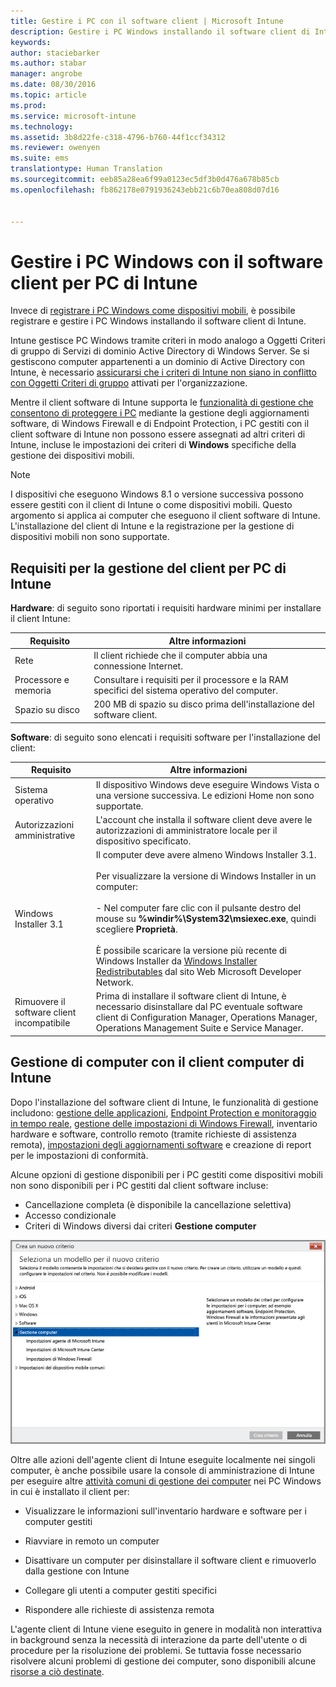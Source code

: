 ```yaml
---
title: Gestire i PC con il software client | Microsoft Intune
description: Gestire i PC Windows installando il software client di Intune.
keywords: 
author: staciebarker
ms.author: stabar
manager: angrobe
ms.date: 08/30/2016
ms.topic: article
ms.prod: 
ms.service: microsoft-intune
ms.technology: 
ms.assetid: 3b8d22fe-c318-4796-b760-44f1ccf34312
ms.reviewer: owenyen
ms.suite: ems
translationtype: Human Translation
ms.sourcegitcommit: eeb85a28ea6f99a0123ec5df3b0d476a678b85cb
ms.openlocfilehash: fb862178e0791936243ebb21c6b70ea808d07d16


---
```


# <a name="manage-windows-pcs-with-intune-pc-client-software"></a>Gestire i PC Windows con il software client per PC di Intune
Invece di [registrare i PC Windows come dispositivi mobili](set-up-windows-device-management-with-microsoft-intune.md), è possibile registrare e gestire i PC Windows installando il software client di Intune.

Intune gestisce PC Windows tramite criteri in modo analogo a Oggetti Criteri di gruppo di Servizi di dominio Active Directory di Windows Server. Se si gestiscono computer appartenenti a un dominio di Active Directory con Intune, è necessario [assicurarsi che i criteri di Intune non siano in conflitto con Oggetti Criteri di gruppo](resolve-gpo-and-microsoft-intune-policy-conflicts.md) attivati per l'organizzazione.

Mentre il client software di Intune supporta le [funzionalità di gestione che consentono di proteggere i PC](policies-to-protect-windows-pcs-in-microsoft-intune.md) mediante la gestione degli aggiornamenti software, di Windows Firewall e di Endpoint Protection, i PC gestiti con il client software di Intune non possono essere assegnati ad altri criteri di Intune, incluse le impostazioni dei criteri di **Windows** specifiche della gestione dei dispositivi mobili.

> [!NOTE]
> I dispositivi che eseguono Windows 8.1 o versione successiva possono essere gestiti con il client di Intune o come dispositivi mobili. Questo argomento si applica ai computer che eseguono il client software di Intune. L'installazione del client di Intune e la registrazione per la gestione di dispositivi mobili non sono supportate.

## <a name="requirements-for-intune-pc-client-management"></a>Requisiti per la gestione del client per PC di Intune

**Hardware**: di seguito sono riportati i requisiti hardware minimi per installare il client Intune:

|Requisito|Altre informazioni|
|---------------|--------------------|
|Rete|Il client richiede che il computer abbia una connessione Internet.|
|Processore e memoria|Consultare i requisiti per il processore e la RAM specifici del sistema operativo del computer.|
|Spazio su disco|200 MB di spazio su disco prima dell'installazione del software client.|

**Software**: di seguito sono elencati i requisiti software per l'installazione del client:

|Requisito|Altre informazioni|
|---------------|--------------------|
|Sistema operativo | Il dispositivo Windows deve eseguire Windows Vista o una versione successiva. Le edizioni Home non sono supportate.|
|Autorizzazioni amministrative|L'account che installa il software client deve avere le autorizzazioni di amministratore locale per il dispositivo specificato.|
|Windows Installer 3.1|Il computer deve avere almeno Windows Installer 3.1.<br /><br />Per visualizzare la versione di Windows Installer in un computer:<br /><br />- Nel computer fare clic con il pulsante destro del mouse su **%windir%\System32\msiexec.exe**, quindi scegliere **Proprietà**.<br /><br />È possibile scaricare la versione più recente di Windows Installer da [Windows Installer Redistributables](http://go.microsoft.com/fwlink/?LinkID=234258) dal sito Web Microsoft Developer Network.|
|Rimuovere il software client incompatibile|Prima di installare il software client di Intune, è necessario disinstallare dal PC eventuale software client di Configuration Manager, Operations Manager, Operations Management Suite e Service Manager.|

## <a name="computer-management-with-the-intune-computer-client"></a>Gestione di computer con il client computer di Intune
Dopo l'installazione del software client di Intune, le funzionalità di gestione includono: [gestione delle applicazioni](deploy-apps-in-microsoft-intune.md), [Endpoint Protection e monitoraggio in tempo reale](help-secure-windows-pcs-with-endpoint-protection-for-microsoft-intune.md), [gestione delle impostazioni di Windows Firewall](help-protect-windows-pcs-using-windows-firewall-policies-in-microsoft-intune.md), inventario hardware e software, controllo remoto (tramite richieste di assistenza remota), [impostazioni degli aggiornamenti software](keep-windows-pcs-up-to-date-with-software-updates-in-microsoft-intune.md) e creazione di report per le impostazioni di conformità.

Alcune opzioni di gestione disponibili per i PC gestiti come dispositivi mobili non sono disponibili per i PC gestiti dal client software incluse:

-   Cancellazione completa (è disponibile la cancellazione selettiva)
-   Accesso condizionale
-   Criteri di Windows diversi dai criteri **Gestione computer**

![Modello di criteri per PC Windows](../media/pc_policy_template.png)

Oltre alle azioni dell'agente client di Intune eseguite localmente nei singoli computer, è anche possibile usare la console di amministrazione di Intune per eseguire altre [attività comuni di gestione dei computer](common-windows-pc-management-tasks-with-the-microsoft-intune-computer-client.md) nei PC Windows in cui è installato il client per:

-   Visualizzare le informazioni sull'inventario hardware e software per i computer gestiti

-   Riavviare in remoto un computer

-   Disattivare un computer per disinstallare il software client e rimuoverlo dalla gestione con Intune

-   Collegare gli utenti a computer gestiti specifici

-   Rispondere alle richieste di assistenza remota

L'agente client di Intune viene eseguito in genere in modalità non interattiva in background senza la necessità di interazione da parte dell'utente o di procedure per la risoluzione dei problemi. Se tuttavia fosse necessario risolvere alcuni problemi di gestione dei computer, sono disponibili alcune [risorse a ciò destinate](/intune/troubleshoot/troubleshoot-client-setup-in-microsoft-intune).



<!--HONumber=Nov16_HO1-->


